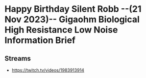 # Happy Birthday Silent Robb --(21 Nov 2023)-- Gigaohm Biological High Resistance Low Noise Information Brief

## Streams
- https://twitch.tv/videos/1983913914


